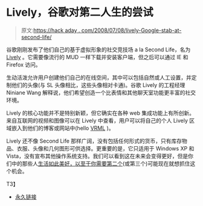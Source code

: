 # Lively，谷歌对第二人生的尝试

> 原文:[https://hack aday . com/2008/07/08/lively-Google-stab-at-second-life/](https://hackaday.com/2008/07/08/lively-googles-stab-at-second-life/)

谷歌刚刚发布了他们自己的基于虚拟形象的社交竞技场 a la Second Life，名为 [Lively](http://www.lively.com/html/landing.html) 。它需要像流行的 MUD 一样下载并安装客户端，但之后可以通过 IE 和 Firefox 访问。

生动活泼允许用户创建他们自己的在线空间，其中可以包括自然或人工设置，并定制他们的头像(与 SL 头像相比，这些头像相对卡通)。谷歌 Lively 的工程经理 Niniane Wang 解释说，他们希望创造一个比表情和其他聊天室功能更丰富的社交环境。

Lively 的核心功能并不是特别新颖，但它确实在各种 web 集成功能上有所创新。来自互联网的视频和图像可以在 Lively 中查看，用户可以将自己的个人 Lively 区域嵌入到他们的博客或网站中(hello [VRML](http://en.wikipedia.org/wiki/VRML) )。

Lively 还不像 Second Life 那样广阔，没有包括任何形式的货币，只有库存物品、衣服、头像和几何图形可供选择。更重要的是，它只适用于 Windows XP 和 Vista，没有宣布其他操作系统支持。我们可以看到这在未来会变得更好，但是你们中的那些人[生活如此美好，以至于你需要第二个](http://www.youtube.com/watch?v=tB2nWxwv-E0)(或第三个)可能现在就想抓住这个机会。

<object width="450" height="364"><param name="movie" value="http://www.youtube.com/v/5YbwfOucET8&amp;hl=en&amp;fs=1&amp;rel=0&amp;color1=0x3a3a3a&amp;color2=0x999999"><param name="allowFullScreen" value="true">T3】</object>

*   [永久链接](http://www.lively.com/html/landing.html)